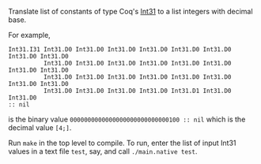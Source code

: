 Translate list of constants of type Coq's [Int31](https://coq.inria.fr/library/Coq.Numbers.Cyclic.Int31.Int31.html) to a list integers with decimal base.

For example,
```
Int31.I31 Int31.D0 Int31.D0 Int31.D0 Int31.D0 Int31.D0 Int31.D0 Int31.D0 Int31.D0
          Int31.D0 Int31.D0 Int31.D0 Int31.D0 Int31.D0 Int31.D0 Int31.D0 Int31.D0
          Int31.D0 Int31.D0 Int31.D0 Int31.D0 Int31.D0 Int31.D0 Int31.D0 Int31.D0
          Int31.D0 Int31.D0 Int31.D0 Int31.D0 Int31.D1 Int31.D0 Int31.D0 
:: nil
```
is the binary value `0000000000000000000000000000100 :: nil` which is the decimal value `[4;]`.

Run `make` in the top level to compile. To run, enter the list of input Int31 values in a text file `test`, say,
and call `./main.native test`. 

